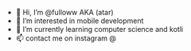 - 👋 Hi, I’m @fulloww AKA (atar)
- 👀 I’m interested in mobile development
- 🌱 I’m currently learning computer science and kotli
- 📫 contact me on instagram @

<!---
fulloww/fulloww is a ✨ special ✨ repository because its `README.md` (this file) appears on your GitHub profile.
You can click the Preview link to take a look at your changes.
--->
